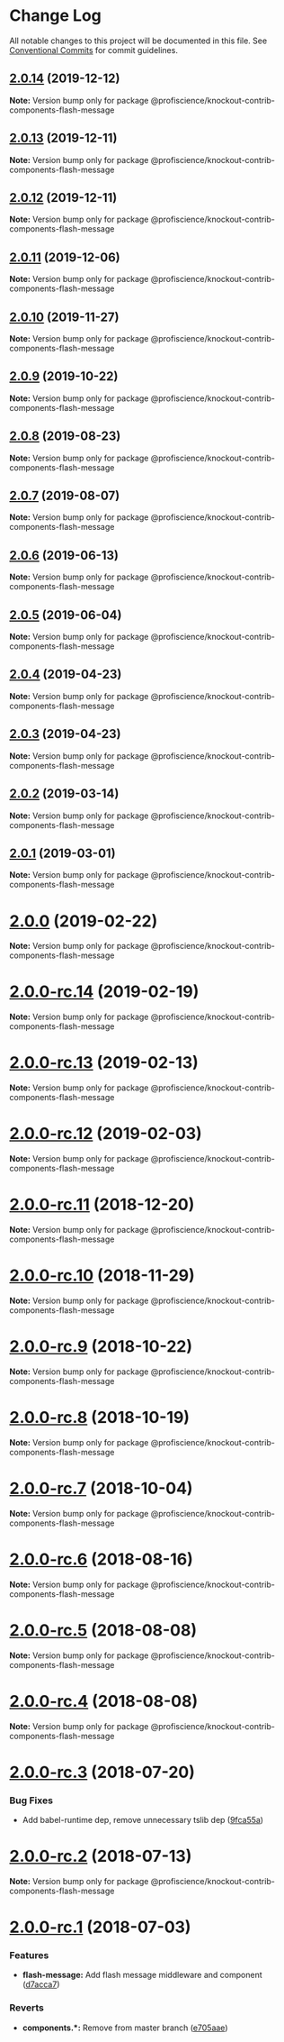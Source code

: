 # Change Log

All notable changes to this project will be documented in this file.
See [Conventional Commits](https://conventionalcommits.org) for commit guidelines.

## [2.0.14](https://github.com/Profiscience/knockout-contrib/compare/@profiscience/knockout-contrib-components-flash-message@2.0.13...@profiscience/knockout-contrib-components-flash-message@2.0.14) (2019-12-12)

**Note:** Version bump only for package @profiscience/knockout-contrib-components-flash-message





## [2.0.13](https://github.com/Profiscience/knockout-contrib/compare/@profiscience/knockout-contrib-components-flash-message@2.0.12...@profiscience/knockout-contrib-components-flash-message@2.0.13) (2019-12-11)

**Note:** Version bump only for package @profiscience/knockout-contrib-components-flash-message





## [2.0.12](https://github.com/Profiscience/knockout-contrib/compare/@profiscience/knockout-contrib-components-flash-message@2.0.11...@profiscience/knockout-contrib-components-flash-message@2.0.12) (2019-12-11)

**Note:** Version bump only for package @profiscience/knockout-contrib-components-flash-message





## [2.0.11](https://github.com/Profiscience/knockout-contrib/compare/@profiscience/knockout-contrib-components-flash-message@2.0.10...@profiscience/knockout-contrib-components-flash-message@2.0.11) (2019-12-06)

**Note:** Version bump only for package @profiscience/knockout-contrib-components-flash-message





## [2.0.10](https://github.com/Profiscience/knockout-contrib/compare/@profiscience/knockout-contrib-components-flash-message@2.0.9...@profiscience/knockout-contrib-components-flash-message@2.0.10) (2019-11-27)

**Note:** Version bump only for package @profiscience/knockout-contrib-components-flash-message





## [2.0.9](https://github.com/Profiscience/knockout-contrib/compare/@profiscience/knockout-contrib-components-flash-message@2.0.8...@profiscience/knockout-contrib-components-flash-message@2.0.9) (2019-10-22)

**Note:** Version bump only for package @profiscience/knockout-contrib-components-flash-message





## [2.0.8](https://github.com/Profiscience/knockout-contrib/compare/@profiscience/knockout-contrib-components-flash-message@2.0.7...@profiscience/knockout-contrib-components-flash-message@2.0.8) (2019-08-23)

**Note:** Version bump only for package @profiscience/knockout-contrib-components-flash-message





## [2.0.7](https://github.com/Profiscience/knockout-contrib/compare/@profiscience/knockout-contrib-components-flash-message@2.0.6...@profiscience/knockout-contrib-components-flash-message@2.0.7) (2019-08-07)

**Note:** Version bump only for package @profiscience/knockout-contrib-components-flash-message

## [2.0.6](https://github.com/Profiscience/knockout-contrib/compare/@profiscience/knockout-contrib-components-flash-message@2.0.5...@profiscience/knockout-contrib-components-flash-message@2.0.6) (2019-06-13)

**Note:** Version bump only for package @profiscience/knockout-contrib-components-flash-message

## [2.0.5](https://github.com/Profiscience/knockout-contrib/compare/@profiscience/knockout-contrib-components-flash-message@2.0.4...@profiscience/knockout-contrib-components-flash-message@2.0.5) (2019-06-04)

**Note:** Version bump only for package @profiscience/knockout-contrib-components-flash-message

## [2.0.4](https://github.com/Profiscience/knockout-contrib/compare/@profiscience/knockout-contrib-components-flash-message@2.0.3...@profiscience/knockout-contrib-components-flash-message@2.0.4) (2019-04-23)

**Note:** Version bump only for package @profiscience/knockout-contrib-components-flash-message

## [2.0.3](https://github.com/Profiscience/knockout-contrib/compare/@profiscience/knockout-contrib-components-flash-message@2.0.2...@profiscience/knockout-contrib-components-flash-message@2.0.3) (2019-04-23)

**Note:** Version bump only for package @profiscience/knockout-contrib-components-flash-message

## [2.0.2](https://github.com/Profiscience/knockout-contrib/compare/@profiscience/knockout-contrib-components-flash-message@2.0.1...@profiscience/knockout-contrib-components-flash-message@2.0.2) (2019-03-14)

**Note:** Version bump only for package @profiscience/knockout-contrib-components-flash-message

## [2.0.1](https://github.com/Profiscience/knockout-contrib/compare/@profiscience/knockout-contrib-components-flash-message@2.0.0...@profiscience/knockout-contrib-components-flash-message@2.0.1) (2019-03-01)

**Note:** Version bump only for package @profiscience/knockout-contrib-components-flash-message

# [2.0.0](https://github.com/Profiscience/knockout-contrib/compare/@profiscience/knockout-contrib-components-flash-message@2.0.0-rc.14...@profiscience/knockout-contrib-components-flash-message@2.0.0) (2019-02-22)

**Note:** Version bump only for package @profiscience/knockout-contrib-components-flash-message

# [2.0.0-rc.14](https://github.com/Profiscience/knockout-contrib/compare/@profiscience/knockout-contrib-components-flash-message@2.0.0-rc.13...@profiscience/knockout-contrib-components-flash-message@2.0.0-rc.14) (2019-02-19)

**Note:** Version bump only for package @profiscience/knockout-contrib-components-flash-message

# [2.0.0-rc.13](https://github.com/Profiscience/knockout-contrib/compare/@profiscience/knockout-contrib-components-flash-message@2.0.0-rc.12...@profiscience/knockout-contrib-components-flash-message@2.0.0-rc.13) (2019-02-13)

**Note:** Version bump only for package @profiscience/knockout-contrib-components-flash-message

# [2.0.0-rc.12](https://github.com/Profiscience/knockout-contrib/compare/@profiscience/knockout-contrib-components-flash-message@2.0.0-rc.11...@profiscience/knockout-contrib-components-flash-message@2.0.0-rc.12) (2019-02-03)

**Note:** Version bump only for package @profiscience/knockout-contrib-components-flash-message

# [2.0.0-rc.11](https://github.com/Profiscience/knockout-contrib/compare/@profiscience/knockout-contrib-components-flash-message@2.0.0-rc.10...@profiscience/knockout-contrib-components-flash-message@2.0.0-rc.11) (2018-12-20)

**Note:** Version bump only for package @profiscience/knockout-contrib-components-flash-message

# [2.0.0-rc.10](https://github.com/Profiscience/knockout-contrib/compare/@profiscience/knockout-contrib-components-flash-message@2.0.0-rc.9...@profiscience/knockout-contrib-components-flash-message@2.0.0-rc.10) (2018-11-29)

**Note:** Version bump only for package @profiscience/knockout-contrib-components-flash-message

# [2.0.0-rc.9](https://github.com/Profiscience/knockout-contrib/compare/@profiscience/knockout-contrib-components-flash-message@2.0.0-rc.8...@profiscience/knockout-contrib-components-flash-message@2.0.0-rc.9) (2018-10-22)

**Note:** Version bump only for package @profiscience/knockout-contrib-components-flash-message

# [2.0.0-rc.8](https://github.com/Profiscience/knockout-contrib/compare/@profiscience/knockout-contrib-components-flash-message@2.0.0-rc.7...@profiscience/knockout-contrib-components-flash-message@2.0.0-rc.8) (2018-10-19)

**Note:** Version bump only for package @profiscience/knockout-contrib-components-flash-message

<a name="2.0.0-rc.7"></a>

# [2.0.0-rc.7](https://github.com/Profiscience/knockout-contrib/compare/@profiscience/knockout-contrib-components-flash-message@2.0.0-rc.6...@profiscience/knockout-contrib-components-flash-message@2.0.0-rc.7) (2018-10-04)

**Note:** Version bump only for package @profiscience/knockout-contrib-components-flash-message

<a name="2.0.0-rc.6"></a>

# [2.0.0-rc.6](https://github.com/Profiscience/knockout-contrib/compare/@profiscience/knockout-contrib-components-flash-message@2.0.0-rc.5...@profiscience/knockout-contrib-components-flash-message@2.0.0-rc.6) (2018-08-16)

**Note:** Version bump only for package @profiscience/knockout-contrib-components-flash-message

<a name="2.0.0-rc.5"></a>

# [2.0.0-rc.5](https://github.com/Profiscience/knockout-contrib/compare/@profiscience/knockout-contrib-components-flash-message@2.0.0-rc.4...@profiscience/knockout-contrib-components-flash-message@2.0.0-rc.5) (2018-08-08)

**Note:** Version bump only for package @profiscience/knockout-contrib-components-flash-message

<a name="2.0.0-rc.4"></a>

# [2.0.0-rc.4](https://github.com/Profiscience/knockout-contrib/compare/@profiscience/knockout-contrib-components-flash-message@2.0.0-rc.3...@profiscience/knockout-contrib-components-flash-message@2.0.0-rc.4) (2018-08-08)

**Note:** Version bump only for package @profiscience/knockout-contrib-components-flash-message

<a name="2.0.0-rc.3"></a>

# [2.0.0-rc.3](https://github.com/Profiscience/knockout-contrib/compare/@profiscience/knockout-contrib-components-flash-message@2.0.0-rc.2...@profiscience/knockout-contrib-components-flash-message@2.0.0-rc.3) (2018-07-20)

### Bug Fixes

- Add babel-runtime dep, remove unnecessary tslib dep ([9fca55a](https://github.com/Profiscience/knockout-contrib/commit/9fca55a))

<a name="2.0.0-rc.2"></a>

# [2.0.0-rc.2](https://github.com/Profiscience/knockout-contrib/compare/@profiscience/knockout-contrib-components-flash-message@2.0.0-rc.1...@profiscience/knockout-contrib-components-flash-message@2.0.0-rc.2) (2018-07-13)

**Note:** Version bump only for package @profiscience/knockout-contrib-components-flash-message

<a name="2.0.0-rc.1"></a>

# [2.0.0-rc.1](https://github.com/Profiscience/knockout-contrib/compare/@profiscience/knockout-contrib-components-flash-message@1.0.0-alpha.32...@profiscience/knockout-contrib-components-flash-message@2.0.0-rc.1) (2018-07-03)

### Features

- **flash-message:** Add flash message middleware and component ([d7acca7](https://github.com/Profiscience/knockout-contrib/commit/d7acca7))

### Reverts

- **components.\*:** Remove from master branch ([e705aae](https://github.com/Profiscience/knockout-contrib/commit/e705aae))
